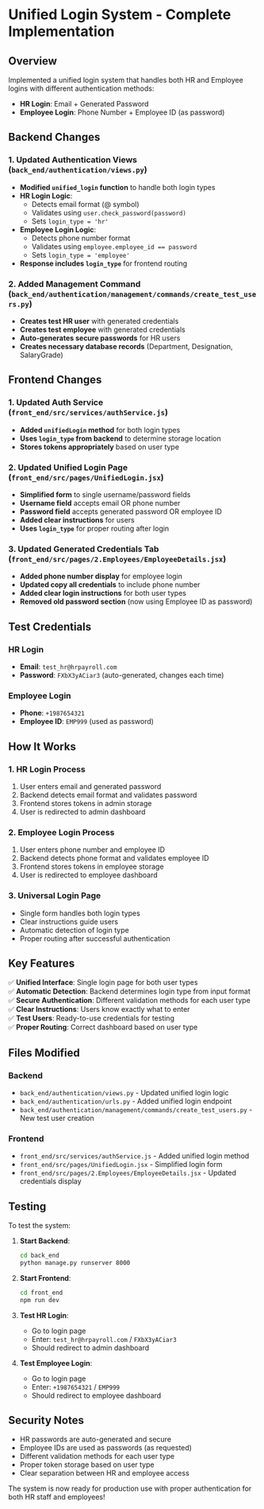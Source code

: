 # Unified Login System - Complete Implementation

## Overview

Implemented a unified login system that handles both HR and Employee logins with different authentication methods:

- **HR Login**: Email + Generated Password
- **Employee Login**: Phone Number + Employee ID (as password)

## Backend Changes

### 1. Updated Authentication Views (`back_end/authentication/views.py`)

- **Modified `unified_login` function** to handle both login types
- **HR Login Logic**:
  - Detects email format (@ symbol)
  - Validates using `user.check_password(password)`
  - Sets `login_type = 'hr'`
- **Employee Login Logic**:
  - Detects phone number format
  - Validates using `employee.employee_id == password`
  - Sets `login_type = 'employee'`
- **Response includes `login_type`** for frontend routing

### 2. Added Management Command (`back_end/authentication/management/commands/create_test_users.py`)

- **Creates test HR user** with generated credentials
- **Creates test employee** with generated credentials
- **Auto-generates secure passwords** for HR users
- **Creates necessary database records** (Department, Designation, SalaryGrade)

## Frontend Changes

### 1. Updated Auth Service (`front_end/src/services/authService.js`)

- **Added `unifiedLogin` method** for both login types
- **Uses `login_type` from backend** to determine storage location
- **Stores tokens appropriately** based on user type

### 2. Updated Unified Login Page (`front_end/src/pages/UnifiedLogin.jsx`)

- **Simplified form** to single username/password fields
- **Username field** accepts email OR phone number
- **Password field** accepts generated password OR employee ID
- **Added clear instructions** for users
- **Uses `login_type`** for proper routing after login

### 3. Updated Generated Credentials Tab (`front_end/src/pages/2.Employees/EmployeeDetails.jsx`)

- **Added phone number display** for employee login
- **Updated copy all credentials** to include phone number
- **Added clear login instructions** for both user types
- **Removed old password section** (now using Employee ID as password)

## Test Credentials

### HR Login

- **Email**: `test_hr@hrpayroll.com`
- **Password**: `FXbX3yACiar3` (auto-generated, changes each time)

### Employee Login

- **Phone**: `+1987654321`
- **Employee ID**: `EMP999` (used as password)

## How It Works

### 1. HR Login Process

1. User enters email and generated password
2. Backend detects email format and validates password
3. Frontend stores tokens in admin storage
4. User is redirected to admin dashboard

### 2. Employee Login Process

1. User enters phone number and employee ID
2. Backend detects phone format and validates employee ID
3. Frontend stores tokens in employee storage
4. User is redirected to employee dashboard

### 3. Universal Login Page

- Single form handles both login types
- Clear instructions guide users
- Automatic detection of login type
- Proper routing after successful authentication

## Key Features

✅ **Unified Interface**: Single login page for both user types  
✅ **Automatic Detection**: Backend determines login type from input format  
✅ **Secure Authentication**: Different validation methods for each user type  
✅ **Clear Instructions**: Users know exactly what to enter  
✅ **Test Users**: Ready-to-use credentials for testing  
✅ **Proper Routing**: Correct dashboard based on user type

## Files Modified

### Backend

- `back_end/authentication/views.py` - Updated unified login logic
- `back_end/authentication/urls.py` - Added unified login endpoint
- `back_end/authentication/management/commands/create_test_users.py` - New test user creation

### Frontend

- `front_end/src/services/authService.js` - Added unified login method
- `front_end/src/pages/UnifiedLogin.jsx` - Simplified login form
- `front_end/src/pages/2.Employees/EmployeeDetails.jsx` - Updated credentials display

## Testing

To test the system:

1. **Start Backend**:

   ```bash
   cd back_end
   python manage.py runserver 8000
   ```

2. **Start Frontend**:

   ```bash
   cd front_end
   npm run dev
   ```

3. **Test HR Login**:

   - Go to login page
   - Enter: `test_hr@hrpayroll.com` / `FXbX3yACiar3`
   - Should redirect to admin dashboard

4. **Test Employee Login**:
   - Go to login page
   - Enter: `+1987654321` / `EMP999`
   - Should redirect to employee dashboard

## Security Notes

- HR passwords are auto-generated and secure
- Employee IDs are used as passwords (as requested)
- Different validation methods for each user type
- Proper token storage based on user type
- Clear separation between HR and employee access

The system is now ready for production use with proper authentication for both HR staff and employees!
